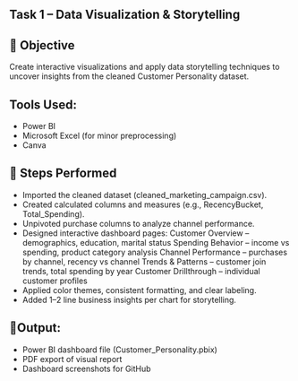 ## Task 1 – Data Visualization & Storytelling 

## 🎯 Objective
Create interactive visualizations and apply data storytelling techniques to uncover insights from the cleaned Customer Personality dataset.

## Tools Used:

- Power BI
- Microsoft Excel (for minor preprocessing)
- Canva

## 🔧 Steps Performed

- Imported the cleaned dataset (cleaned_marketing_campaign.csv).
- Created calculated columns and measures (e.g., RecencyBucket, Total_Spending).
- Unpivoted purchase columns to analyze channel performance.
- Designed interactive dashboard pages:
  Customer Overview – demographics, education, marital status
  Spending Behavior – income vs spending, product category analysis
  Channel Performance – purchases by channel, recency vs channel
  Trends & Patterns – customer join trends, total spending by year
  Customer Drillthrough – individual customer profiles
- Applied color themes, consistent formatting, and clear labeling.
- Added 1–2 line business insights per chart for storytelling.

## 📌Output:

- Power BI dashboard file (Customer_Personality.pbix)
- PDF export of visual report
- Dashboard screenshots for GitHub
